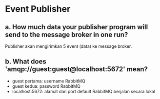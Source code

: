 # Event Publisher

## a. How much data your publisher program will send to the message broker in one run?
Publisher akan mengirimkan 5 event (data) ke message broker.

## b. What does 'amqp://guest:guest@localhost:5672' mean?
- guest pertama: username RabbitMQ
- guest kedua: password RabbitMQ
- localhost:5672: alamat dan port default RabbitMQ berjalan secara lokal
